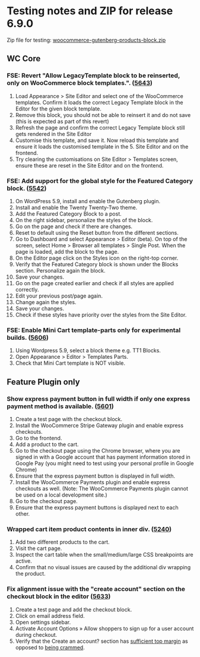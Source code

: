 # Testing notes and ZIP for release 6.9.0

Zip file for testing: [woocommerce-gutenberg-products-block.zip](https://github.com/woocommerce/woocommerce-gutenberg-products-block/files/7980490/woocommerce-gutenberg-products-block.zip)

## WC Core

### FSE: Revert "Allow LegacyTemplate block to be reinserted, only on WooCommerce block templates.". ([5643](https://github.com/woocommerce/woocommerce-gutenberg-products-block/pull/5643))

1. Load Appearance > Site Editor and select one of the WooCommerce templates. Confirm it loads the correct Legacy Template block in the Editor for the given block template.
2. Remove this block, you should not be able to reinsert it and do not save (this is expected as part of this revert)
3. Refresh the page and confirm the correct Legacy Template block still gets rendered in the Site Editor
4. Customise this template, and save it. Now reload this template and ensure it loads the customised template in the 5. Site Editor and on the frontend.
5. Try clearing the customisations on Site Editor > Templates screen, ensure these are reset in the Site Editor and on the frontend.

### FSE: Add support for the global style for the Featured Category block. ([5542](https://github.com/woocommerce/woocommerce-gutenberg-products-block/pull/5542))

1. On WordPress 5.9, install and enable the Gutenberg plugin.
2. Install and enable the Twenty Twenty-Two theme.
3. Add the Featured Category Block to a post.
4. On the right sidebar, personalize the styles of the block.
5. Go on the page and check if there are changes.
6. Reset to default using the Reset button from the different sections.
7. Go to Dashboard and select Appearance > Editor (beta). On top of the screen, select Home > Browser all templates > Single Post. When the page is loaded, add the block to the page.
8. On the Editor page click on the Styles icon on the right-top corner.
9. Verify that the Featured Category block is shown under the Blocks section. Personalize again the block.
10. Save your changes.
11. Go on the page created earlier and check if all styles are applied correctly.
12. Edit your previous post/page again.
13. Change again the styles.
14. Save your changes.
15. Check if these styles have priority over the styles from the Site Editor.

### FSE: Enable Mini Cart template-parts only for experimental builds. ([5606](https://github.com/woocommerce/woocommerce-gutenberg-products-block/pull/5606))

1. Using Wordpress 5.9, select a block theme e.g. TT1 Blocks.
2. Open Appearance > Editor > Templates Parts.
3. Check that Mini Cart template is NOT visible.

## Feature Plugin only

### Show express payment button in full width if only one express payment method is available. ([5601](https://github.com/woocommerce/woocommerce-gutenberg-products-block/pull/5601))

1. Create a test page with the checkout block.
2. Install the WooCommerce Stripe Gateway plugin and enable express checkouts.
3. Go to the frontend.
4. Add a product to the cart.
5. Go to the checkout page using the Chrome browser, where you are signed in with a Google account that has payment information stored in Google Pay (you might need to test using your personal profile in Google Chrome)
6. Ensure that the express payment button is displayed in full width.
7. Install the WooCommerce Payments plugin and enable express checkouts as well. (Note: The WooCommerce Payments plugin cannot be used on a local development site.)
8. Go to the checkout page.
9. Ensure that the express payment buttons is displayed next to each other.

### Wrapped cart item product contents in inner div. ([5240](https://github.com/woocommerce/woocommerce-gutenberg-products-block/pull/5240))

1. Add two different products to the cart.
2. Visit the cart page.
3. Inspect the cart table when the small/medium/large CSS breakpoints are active.
4. Confirm that no visual issues are caused by the additional div wrapping the product.

### Fix alignment issue with the "create account" section on the checkout block in the editor ([5633](https://github.com/woocommerce/woocommerce-gutenberg-products-block/pull/5633))

1. Create a test page and add the checkout block.
2. Click on email address field.
3. Open settings sidebar.
4. Activate Account Options » Allow shoppers to sign up for a user account during checkout.
5. Verify that the Create an account? section has [sufficient top margin](https://user-images.githubusercontent.com/3323310/150910947-7e54c5cc-6f65-4eb9-8a9b-16328d0af2c1.png) as opposed to [being crammed](https://user-images.githubusercontent.com/3323310/150910955-97d4fb04-a619-40ce-8758-32ba4aa90bb0.png).
